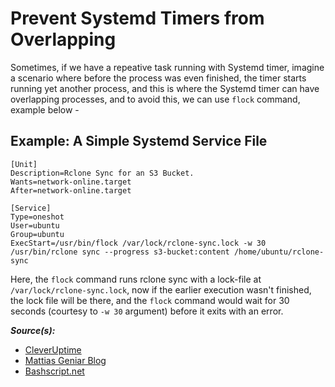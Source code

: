 # Prevent Systemd Timers from Overlapping

Sometimes, if we have a repeative task running with Systemd timer, imagine a scenario where before the process was even finished, the timer starts running yet another process, and this is where the Systemd timer can have overlapping processes, and to avoid this, we can use `flock` command, example below -

## Example: A Simple Systemd Service File

```
[Unit]
Description=Rclone Sync for an S3 Bucket.
Wants=network-online.target
After=network-online.target

[Service]
Type=oneshot
User=ubuntu
Group=ubuntu
ExecStart=/usr/bin/flock /var/lock/rclone-sync.lock -w 30 /usr/bin/rclone sync --progress s3-bucket:content /home/ubuntu/rclone-sync
```

Here, the `flock` command runs rclone sync with a lock-file at `/var/lock/rclone-sync.lock`, now if the earlier execution wasn't finished, the lock file will be there, and the `flock` command would wait for 30 seconds (courtesy to `-w 30` argument) before it exits with an error.


***Source(s):***

- [CleverUptime](https://cleveruptime.com/docs/commands/flock)
- [Mattias Geniar Blog](https://ma.ttias.be/prevent-cronjobs-from-overlapping-in-linux/)
- [Bashscript.net](https://bashscript.net/using-flock-in-bash-scripts-manage-file-locks-and-prevent-task-overlaps/)
